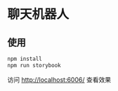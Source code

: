 # 聊天机器人

## 使用

```bash
npm install
npm run storybook
```

访问 [http://localhost:6006/](http://localhost:6006/) 查看效果
